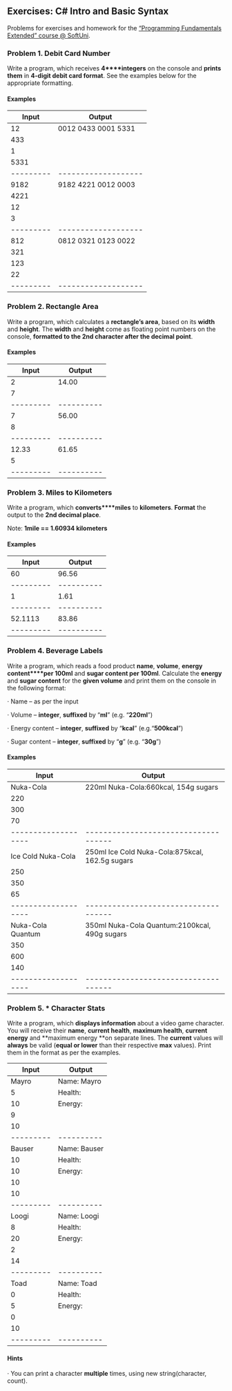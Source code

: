 ## Exercises: C# Intro and Basic Syntax

Problems for exercises and homework for the [“Programming Fundamentals Extended” course @ SoftUni](https://softuni.bg/courses/programming-fundamentals).

### Problem 1. Debit Card Number

Write a program, which receives **4****integers** on the console and **prints them** in **4-digit debit card format**. See the
examples below for the appropriate formatting.

#### Examples

**Input** | **Output**
--------- | -------------------
12        | 0012 0433 0001 5331
433       |
1         |
5331      |
--------- | -------------------
9182      | 9182 4221 0012 0003
4221      |
12        |
3         |
--------- | -------------------
812       | 0812 0321 0123 0022
321       |
123       |
22        |
--------- | -------------------

### Problem 2. Rectangle Area

Write a program, which calculates a **rectangle’s area**, based on its **width** and **height**. The **width** and **height** come as floating point numbers
on the console, **formatted to the 2nd character after the decimal point**.

#### Examples

**Input** | **Output**
--------- | ----------
2         | 14.00
7         |
--------- | ----------
7         | 56.00
8         |
--------- | ----------
12.33     | 61.65
5         |
--------- | ----------

### Problem 3. Miles to Kilometers

Write a program, which **converts****miles** to **kilometers**. **Format** the output to the **2nd decimal place**.

Note: **1mile == 1.60934 kilometers**

#### Examples

**Input** | **Output**
--------- | ----------
60        | 96.56
--------- | ----------
1         | 1.61
--------- | ----------
52.1113   | 83.86
--------- | ----------

### Problem 4. Beverage Labels

Write a program, which reads a food product **name**, **volume**, **energy content****per 100ml** and **sugar content per 100ml**. Calculate the **energy** and **sugar content**
for the **given volume** and print them on the console in the following format:

· Name – as per the input

· Volume – **integer**, **suffixed** by “**ml**” (e.g. “**220ml**”)

· Energy content – **integer**, **suffixed** by “**kcal**” (e.g.“**500kcal**”)

· Sugar content – **integer**, **suffixed** by “**g**” (e.g. “**30g**”) 

#### Examples

**Input**           | **Output**
------------------- | ------------------------------------
Nuka-Cola           | 220ml Nuka-Cola:660kcal, 154g sugars
220                 | 
300                 | 
70                  |
------------------- | ------------------------------------
Ice Cold Nuka-Cola  | 250ml Ice Cold Nuka-Cola:875kcal, 162.5g sugars
250                 |
350                 |
65                  |
------------------- | ------------------------------------
Nuka-Cola Quantum   | 350ml Nuka-Cola Quantum:2100kcal, 490g sugars
350                 |
600                 |
140                 |
------------------- | ------------------------------------

### Problem 5. * Character Stats

Write a program, which **displays information** about a video game character. You will receive their **name**, **current health**, **maximum
health**, **current energy** and **maximum energy **on separate lines. The **current** values will **always** be valid (**equal or lower** than their respective **max** values). Print them in the format as per the examples.

**Input** | **Output**
--------- | ----------
Mayro     | Name: Mayro
5         | Health: ||||||.....|
10        | Energy: ||||||||||.|
9         |
10        |
--------- | ----------
Bauser    | Name: Bauser
10        | Health: ||||||||||||
10        | Energy: |||||||||||| 
10        |
10        |
--------- | ----------
Loogi     | Name: Loogi
8         | Health: |||||||||............|
20        | Energy: |||............|
2         |
14        |
--------- | ----------
Toad      | Name: Toad
0         | Health: |.....|
5         | Energy: |..........|
0         |
10        |
--------- | ----------

#### Hints
· You can print a character **multiple** times, using new string(character, count).
